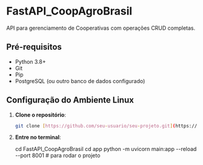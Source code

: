 # FastAPI_CoopAgroBrasil

API para gerenciamento de Cooperativas com operações CRUD completas.

## Pré-requisitos

- Python 3.8+
- Git
- Pip
- PostgreSQL (ou outro banco de dados configurado)

## Configuração do Ambiente Linux

1. **Clone o repositório**:


   ```bash
   git clone [https://github.com/seu-usuario/seu-projeto.git](https://github.com/gabriellbragaa/FastAPI_CoopAgroBrasil.git)

2. **Entre no terminal**:


   cd FastAPI_CoopAgroBrasil
   cd app
   python -m uvicorn main:app --reload --port 8001 # para rodar o projeto
 
   
